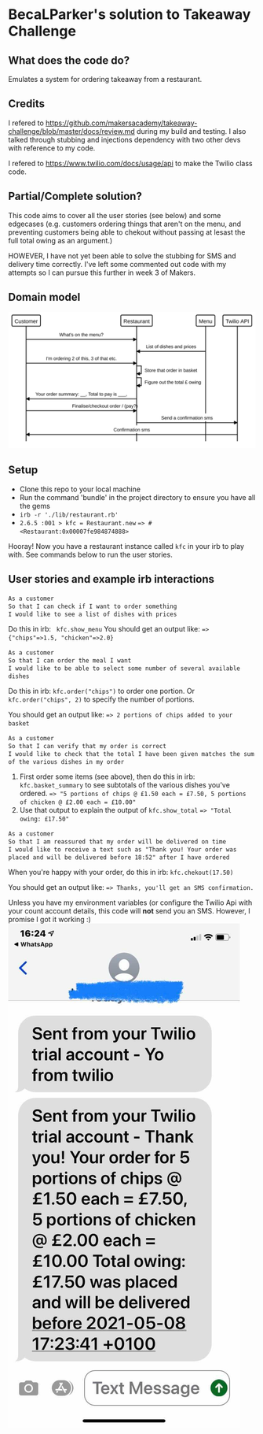 BecaLParker's solution to Takeaway Challenge
============================================

What does the code do?
-----------
Emulates a system for ordering takeaway from a restaurant.

Credits
-----------
I refered to https://github.com/makersacademy/takeaway-challenge/blob/master/docs/review.md during my build and testing. I also talked through stubbing and injections dependency with two other devs with reference to my code.

I refered to https://www.twilio.com/docs/usage/api to make the Twilio class code.


Partial/Complete solution?
-------------------------
This code aims to cover all the user stories (see below) and some edgecases (e.g. customers ordering things that aren't on the menu, and preventing customers being able to chekout without passing at lesast the full total owing as an argument.)

HOWEVER, I have not yet been able to solve the stubbing for SMS and delivery time correctly. I've left some commented out code with my attempts so I can pursue this further in week 3 of Makers.


Domain model
-----------
<img src="./domain_model.svg">

Setup
-----
* Clone this repo to your local machine
* Run the command 'bundle' in the project directory to ensure you have all the gems
* `irb -r './lib/restaurant.rb'`
* `2.6.5 :001 > kfc = Restaurant.new`
 `=> #<Restaurant:0x00007fe984874888>`
 
 Hooray! Now you have a restaurant instance called `kfc` in your irb to play with. See commands below to run the user stories.


User stories and example irb interactions
-----------------------------------------

```
As a customer
So that I can check if I want to order something
I would like to see a list of dishes with prices
```
Do this in irb: ` kfc.show_menu` 
You should get an output like: `=> {"chips"=>1.5, "chicken"=>2.0}`
 
```
As a customer
So that I can order the meal I want
I would like to be able to select some number of several available dishes
```
Do this in irb: `kfc.order("chips")`  to order one portion. Or `kfc.order("chips", 2)` to specify the number of portions.

You should get an output like: `=> 2 portions of chips added to your basket`

```
As a customer
So that I can verify that my order is correct
I would like to check that the total I have been given matches the sum of the various dishes in my order
```
1. First order some items (see above), then do this in irb: `kfc.basket_summary` to see subtotals of the various dishes you've ordered.
     `=> "5 portions of chips @ £1.50 each = £7.50, 5 portions of chicken @ £2.00 each = £10.00"`
2. Use that output to explain the output of `kfc.show_total`
      `=> "Total owing: £17.50"`
      
```  
As a customer
So that I am reassured that my order will be delivered on time
I would like to receive a text such as "Thank you! Your order was placed and will be delivered before 18:52" after I have ordered
```
When you're happy with your order, do this in irb: `kfc.chekout(17.50)`

You should get an output like: `=> Thanks, you'll get an SMS confirmation.` 

Unless you have my environment variables (or configure the Twilio Api with your count account details, this code will **not** send you an SMS.
However, I promise I got it working :)
<img src="./screenshot.jpg">





